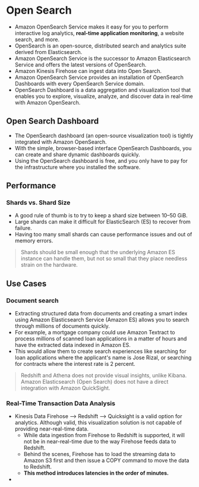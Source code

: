 # Open Search

- Amazon OpenSearch Service makes it easy for you to perform interactive log analytics, **real-time application monitoring**, a website search, and more. 
- OpenSearch is an open-source, distributed search and analytics suite derived from Elasticsearch. 
- Amazon OpenSearch Service is the successor to Amazon Elasticsearch Service and offers the latest versions of OpenSearch.
- Amazon Kinesis Firehose can ingest data into Open Search.
- Amazon OpenSearch Service provides an installation of OpenSearch Dashboards with every OpenSearch Service domain. 
- OpenSearch Dashboard is a data aggregation and visualization tool that enables you to explore, visualize, analyze, and discover data in real-time with Amazon OpenSearch.

## Open Search Dashboard

- The OpenSearch dashboard (an open-source visualization tool) is tightly integrated with Amazon OpenSearch. 
- With the simple, browser-based interface OpenSearch Dashboards, you can create and share dynamic dashboards quickly. 
- Using the OpenSearch dashboard is free, and you only have to pay for the infrastructure where you installed the software.

## Performance

### Shards vs. Shard Size

- A good rule of thumb is to try to keep a shard size between 10–50 GiB.
- Large shards can make it difficult for ElasticSearch (ES) to recover from failure.
- Having too many small shards can cause performance issues and out of memory errors. 

> Shards should be small enough that the underlying Amazon ES instance can handle them, but not so small that they place needless strain on the hardware.

## Use Cases

### Document search 

- Extracting structured data from documents and creating a smart index using Amazon Elasticsearch Service (Amazon ES) allows you to search through millions of documents quickly. 
- For example, a mortgage company could use Amazon Textract to process millions of scanned loan applications in a matter of hours and have the extracted data indexed in Amazon ES. 
- This would allow them to create search experiences like searching for loan applications where the applicant's name is Jose Rizal, or searching for contracts where the interest rate is 2 percent.

> Redshift and Athena does not provide visual insights, unlike Kibana.
> Amazon Elasticsearch (Open Search) does not have a direct integration with Amazon QuickSight.

### Real-Time Transaction Data Analysis

- Kinesis Data Firehose --> Redshift --> Quicksight is a valid option for analytics. Although valid, this visualization solution is not capable of providing near-real-time data. 
    - While data ingestion from Firehose to Redshift is supported, it will not be in near-real-time due to the way Firehose feeds data to Redshift. 
    - Behind the scenes, Firehose has to load the streaming data to Amazon S3 first and then issue a COPY command to move the data to Redshift. 
    - **This method introduces latencies in the order of minutes.**
- 